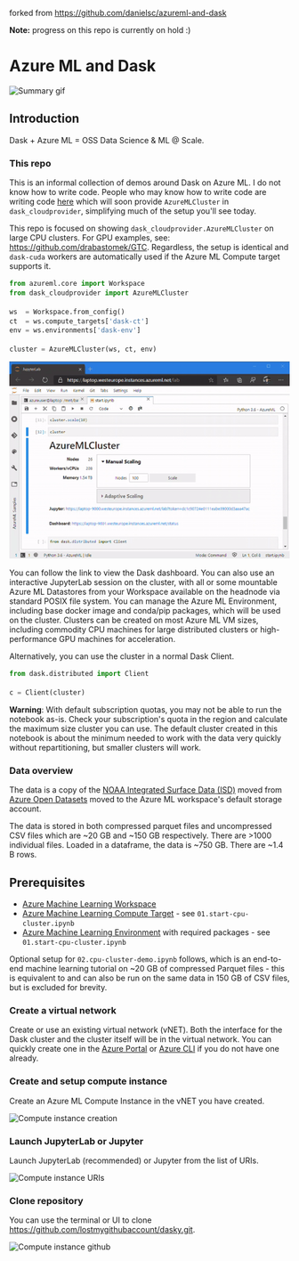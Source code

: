 forked from https://github.com/danielsc/azureml-and-dask

**Note:** progress on this repo is currently on hold :) 

# Azure ML and Dask 

![Summary gif](media/describe.gif)

## Introduction

Dask + Azure ML = OSS Data Science & ML @ Scale.

### This repo
This is an informal collection of demos around Dask on Azure ML. I do not know how to write code. People who may know how to write code are writing code [here](https://github.com/drabastomek/dask-cloudprovider) which will soon provide `AzureMLCluster` in `dask_cloudprovider`, simplifying much of the setup you'll see today. 

This repo is focused on showing `dask_cloudprovider.AzureMLCluster` on large CPU clusters. For GPU examples, see: https://github.com/drabastomek/GTC. Regardless, the setup is identical and `dask-cuda` workers are automatically used if the Azure ML Compute target supports it. 

```python
from azureml.core import Workspace
from dask_cloudprovider import AzureMLCluster

ws  = Workspace.from_config()
ct  = ws.compute_targets['dask-ct']
env = ws.environments['dask-env']

cluster = AzureMLCluster(ws, ct, env)
```

![Widget](media/widget.gif)

You can follow the link to view the Dask dashboard. You can also use an interactive JupyterLab session on the cluster, with all or some mountable Azure ML Datastores from your Workspace available on the headnode via standard POSIX file system. You can manage the Azure ML Environment, including base docker image and conda/pip packages, which will be used on the cluster. Clusters can be created on most Azure ML VM sizes, including commodity CPU machines for large distributed clusters or high-performance GPU machines for acceleration.

Alternatively, you can use the cluster in a normal Dask Client.

```python
from dask.distributed import Client

c = Client(cluster)
```

**Warning**: With default subscription quotas, you may not be able to run the notebook as-is. Check your subscription's quota in the region and calculate the maximum size cluster you can use. The default cluster created in this notebook is about the minimum needed to work with the data very quickly without repartitioning, but smaller clusters will work.

### Data overview

The data is a copy of the [NOAA Integrated Surface Data (ISD)](https://azure.microsoft.com/services/open-datasets/catalog/noaa-integrated-surface-data/) moved from [Azure Open Datasets](https://azure.microsoft.com/services/open-datasets/catalog/) moved to the Azure ML workspace's default storage account. 

The data is stored in both compressed parquet files and uncompressed CSV files which are ~20 GB and ~150 GB respectively. There are >1000 individual files. Loaded in a dataframe, the data is ~750 GB. There are ~1.4 B rows.

## Prerequisites

* [Azure Machine Learning Workspace](https://aka.ms/azureml/workspace)
* [Azure Machine Learning Compute Target](https://aka.ms/azureml/computetarget) - see `01.start-cpu-cluster.ipynb`
* [Azure Machine Learning Environment](https://aka.ms/azureml/environments) with required packages - see `01.start-cpu-cluster.ipynb`

Optional setup for `02.cpu-cluster-demo.ipynb` follows, which is an end-to-end machine learning tutorial on ~20 GB of compressed Parquet files - this is equivalent to and can also be run on the same data in 150 GB of CSV files, but is excluded for brevity. 

### Create a virtual network 

Create or use an existing virtual network (vNET). Both the interface for the Dask cluster and the cluster itself will be in the virtual network. You can quickly create one in the [Azure Portal](https://docs.microsoft.com/en-us/azure/virtual-network/quick-create-portal) or [Azure CLI](https://docs.microsoft.com/en-us/azure/virtual-network/quick-create-cli) if you do not have one already.

### Create and setup compute instance 

Create an Azure ML Compute Instance in the vNET you have created.

![Compute instance creation](media/instance-create.png)

### Launch JupyterLab or Jupyter

Launch JupyterLab (recommended) or Jupyter from the list of URIs. 

![Compute instance URIs](media/instance-launch.png)

### Clone repository

You can use the terminal or UI to clone https://github.com/lostmygithubaccount/dasky.git.

![Compute instance github](media/instance-github.png)
